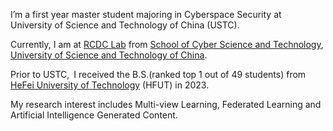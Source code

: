 I’m a first year master student majoring in Cyberspace Security at University of Science and Technology of China (USTC).

Currently, I am at [RCDC Lab](https://dspace.ustc.edu.cn/) from [School of Cyber Science and Technology](http://cybersec.ustc.edu.cn/main.htm), [University of Science and Technology of China](https://www.ustc.edu.cn/).

Prior to USTC, I received the B.S.(ranked top 1 out of 49 students) from [HeFei University of Technology](https://www.hfut.edu.cn/) (HFUT) in 2023.

My research interest includes Multi-view Learning, Federated Learning and Artificial Intelligence Generated Content.
